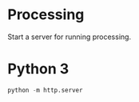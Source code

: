 # Processing
Start a server for running processing.

# Python 3
``` python
python -m http.server
```
